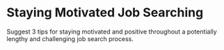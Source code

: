 # Staying Motivated Job Searching

Suggest 3 tips for staying motivated and positive throughout a potentially lengthy and challenging job search process.